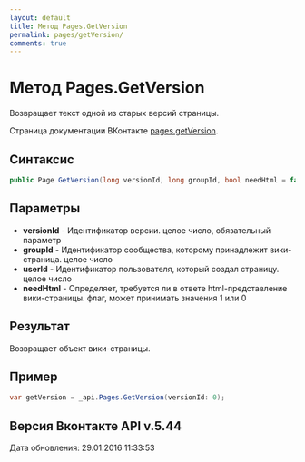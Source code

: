 ```yaml
---
layout: default
title: Метод Pages.GetVersion
permalink: pages/getVersion/
comments: true
---
```

# Метод Pages.GetVersion
Возвращает текст одной из старых версий страницы.

Страница документации ВКонтакте [pages.getVersion](https://vk.com/dev/pages.getVersion).

## Синтаксис
``` csharp
public Page GetVersion(long versionId, long groupId, bool needHtml = false, long? userId = null)
```

## Параметры
+ **versionId** - Идентификатор версии. целое число, обязательный параметр
+ **groupId** - Идентификатор сообщества, которому принадлежит вики-страница. целое число
+ **userId** - Идентификатор пользователя, который создал страницу. целое число
+ **needHtml** - Определяет, требуется ли в ответе html-представление вики-страницы. флаг, может принимать значения 1 или 0

## Результат
Возвращает объект вики-страницы.

## Пример
``` csharp
var getVersion = _api.Pages.GetVersion(versionId: 0);
```

## Версия Вконтакте API v.5.44
Дата обновления: 29.01.2016 11:33:53
